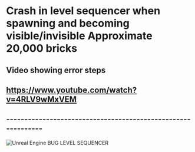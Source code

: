 # Crash in level sequencer when spawning and becoming visible/invisible Approximate 20,000 bricks

## Video showing error steps 
## https://www.youtube.com/watch?v=4RLV9wMxVEM


## -------------------------------------------------------------

![Unreal Engine BUG LEVEL SEQUENCER](Error_level_Sequencer.gif)
